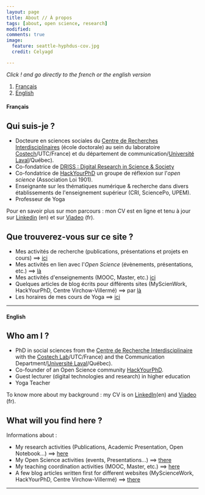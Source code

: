 ```yaml
---
layout: page
title: About // À propos
tags: [about, open science, research]
modified:
comments: true
image:
  feature: seattle-hyphdus-cov.jpg
  credit: Celyagd

---
```

*Click ! and go directly to the french or the english version*

1. [Français](#français)
2. [English](#english)

####  Français <a name="français"></a>

## Qui suis-je ?

- Docteure en sciences sociales du [Centre de Recherches Interdisciplinaires](http://cri-paris.org/) (école doctorale) au sein du laboratoire [Costech](http://www.utc.fr/costech/)/UTC/France) et du département de communication/[Université Laval](http://www2.ulaval.ca/en/home.html)/Québec).
- Co-fondatrice de [DRISS : Digital Research in Science & Society](https://driss.org/)
- Co-fondatrice de [HackYourPhD](http://www.hackyourphd.org) un groupe de réflexion sur l'_open science_ (Association Loi 1901).
- Enseignante sur les thématiques numérique & recherche dans divers établissements de l'enseignement supérieur (CRI, SciencePo, UPEM).
- Professeur de Yoga

Pour en savoir plus sur mon parcours : mon CV est en ligne et tenu à jour sur [Linkedin](https://www.linkedin.com/in/celyagrusondaniel) (en) et sur [Viadeo](https://www.viadeo.com/p/0022heiookxtgsa) (fr).


## Que trouverez-vous sur ce site ?

- Mes activités de recherche (publications, présentations et projets en cours) ==> [ici](http://celyagd.github.io/research/)
- Mes activités en lien avec l'*Open Science*  (évènements, présentations, etc.) ==> [là](http://celyagd.github.io/openscience/)
- Mes activités d'enseignements (MOOC, Master, etc.) [ici](http://celyagd.github.io/moocscinum/)
- Quelques articles de blog écrits pour différents sites (MyScienWork, HackYourPhD, Centre Virchow-Villermé) ==> par [là](http://celyagd.github.io/blog/)
- Les horaires de mes cours de Yoga ==> [ici](http://celyagd.github.io/yoga/)

----

####  English <a name="english"></a>

## Who am I ?

- PhD in social sciences from the [Centre de Recherche Interdisciplinaire](http://cri-paris.org/) with the [Costech Lab](http://www.utc.fr/costech/)/UTC/France) and the Communication Department/[Université Laval](http://www2.ulaval.ca/en/home.html)/Québec).  
- Co-founder of an Open Science community [HackYourPhD](http://www.hackyourphd.org).
- Guest lecturer (digital technologies and research) in higher education
- Yoga Teacher

To know more about my background : my CV is on [LinkedIn](https://www.linkedin.com/in/celyagrusondaniel)(en) and [Viadeo](https://www.viadeo.com/p/0022heiookxtgsa) (fr).

## What will you find here ?

Informations about :

- My research activities (Publications, Academic Presentation, Open Notebook...) ==> [here](http://celyagd.github.io/research/)
- My Open Science activities (events, Presentations...) ==> [there](http://celyagd.github.io/openscience/)
- My teaching coordination activities (MOOC, Master, etc.)
 ==> [here](http://celyagd.github.io/moocscinum/)
- A few blog articles written first for different websites (MyScienceWork, HackYourPhD, Centre Virchow-Villermé) ==> [there](http://celyagd.github.io/blog/)


----
